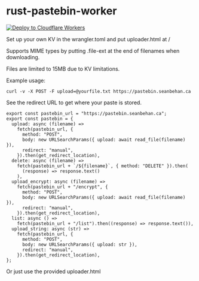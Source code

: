 # rust-pastebin-worker

[![Deploy to Cloudflare Workers](https://deploy.workers.cloudflare.com/button)](https://deploy.workers.cloudflare.com/?url=https://github.com/codebam/pastebin-worker)

Set up your own KV in the wrangler.toml and put uploader.html at /

Supports MIME types by putting .file-ext at the end of filenames when
downloading.

Files are limited to 15MB due to KV limitations.

Example usage:

```
curl -v -X POST -F upload=@yourfile.txt https://pastebin.seanbehan.ca
```

See the redirect URL to get where your paste is stored.

```
export const pastebin_url = "https://pastebin.seanbehan.ca";
export const pastebin = {
  upload: async (filename) =>
    fetch(pastebin_url, {
      method: "POST",
      body: new URLSearchParams({ upload: await read_file(filename) }),
      redirect: "manual",
    }).then(get_redirect_location),
  delete: async (filename) =>
    fetch(pastebin_url + `/${filename}`, { method: "DELETE" }).then(
      (response) => response.text()
    ),
  upload_encrypt: async (filename) =>
    fetch(pastebin_url + "/encrypt", {
      method: "POST",
      body: new URLSearchParams({ upload: await read_file(filename) }),
      redirect: "manual",
    }).then(get_redirect_location),
  list: async () =>
    fetch(pastebin_url + "/list").then((response) => response.text()),
  upload_string: async (str) =>
    fetch(pastebin_url, {
      method: "POST",
      body: new URLSearchParams({ upload: str }),
      redirect: "manual",
    }).then(get_redirect_location),
};
```

Or just use the provided uploader.html
